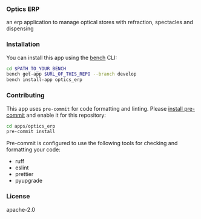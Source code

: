 ### Optics ERP

an erp application to manage optical stores with refraction, spectacles and dispensing

### Installation

You can install this app using the [bench](https://github.com/frappe/bench) CLI:

```bash
cd $PATH_TO_YOUR_BENCH
bench get-app $URL_OF_THIS_REPO --branch develop
bench install-app optics_erp
```

### Contributing

This app uses `pre-commit` for code formatting and linting. Please [install pre-commit](https://pre-commit.com/#installation) and enable it for this repository:

```bash
cd apps/optics_erp
pre-commit install
```

Pre-commit is configured to use the following tools for checking and formatting your code:

- ruff
- eslint
- prettier
- pyupgrade

### License

apache-2.0
